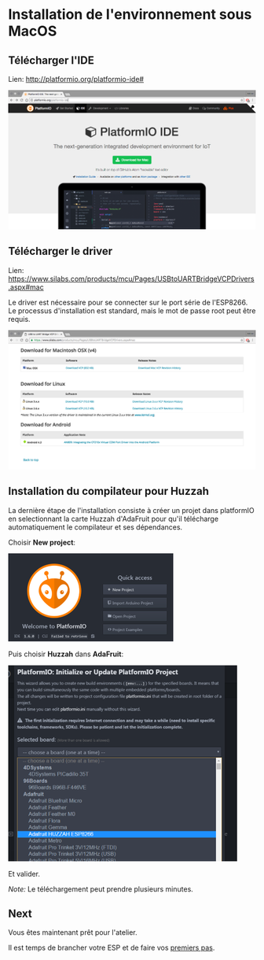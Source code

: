 Installation de l'environnement sous MacOS
==========================================

Télécharger l'IDE
-----------------

Lien: http://platformio.org/platformio-ide#

![macos platformIO](macos_platformio_dl.png)

Télécharger le driver
---------------------

Lien: https://www.silabs.com/products/mcu/Pages/USBtoUARTBridgeVCPDrivers.aspx#mac

Le driver est nécessaire pour se connecter sur le port série de l'ESP8266. Le
processus d'installation est standard, mais le mot de passe root peut être
requis.

![macos driver](macos_driver_dl.png)


Installation du compilateur pour Huzzah
---------------------------------------

La dernière étape de l'installation consiste à créer un projet dans platformIO en selectionnant la carte Huzzah d'AdaFruit pour qu'il télécharge automatiquement le compilateur et ses dépendances.

Choisir **New project**:

![Select New Project](platformIO-new-project.png)

Puis choisir **Huzzah** dans **AdaFruit**:

![Select Huzzah](platformIO-select-huzzah.png)

Et valider. 

*Note:* Le téléchargement peut prendre plusieurs minutes.


Next
----

Vous êtes maintenant prêt pour l'atelier.

Il est temps de brancher votre ESP et de faire vos [premiers pas](first_step-macos.md).
